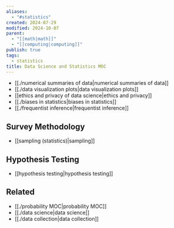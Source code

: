```yaml
---
aliases:
  - "#statistics"
created: 2024-07-29
modified: 2024-10-07
parent:
  - "[[math|math]]"
  - "[[computing|computing]]"
publish: true
tags:
  - statistics
title: Data Science and Statistics MOC
---
```

- [[./numerical summaries of data|numerical summaries of data]]
- [[./data visualization plots|data visualization plots]]
- [[ethics and privacy of data science|ethics and privacy]]
- [[./biases in statistics|biases in statistics]]
- [[./frequentist inference|frequentist inference]]

## Survey Methodology
- [[sampling (statistics)|sampling]]

## Hypothesis Testing
- [[hypothesis testing|hypothesis testing]]

## Related
- [[./probability MOC|probability MOC]]
- [[./data science|data science]]
- [[./data collection|data collection]]